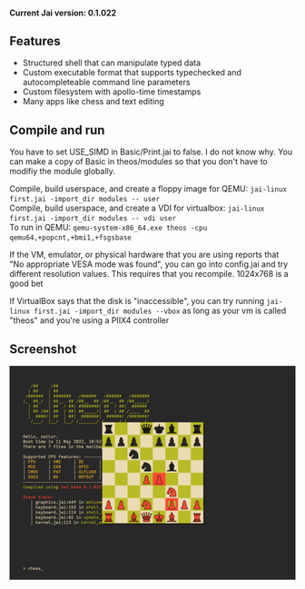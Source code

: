 
#### Current Jai version: 0.1.022

## Features
- Structured shell that can manipulate typed data
- Custom executable format that supports typechecked and autocompleteable command line parameters
- Custom filesystem with apollo-time timestamps
- Many apps like chess and text editing

## Compile and run
You have to set USE_SIMD in Basic/Print.jai to false. I do not know why. You can make a copy of Basic in theos/modules so that you don't have to modifiy the module globally.

Compile, build userspace, and create a floppy image for QEMU: `jai-linux first.jai -import_dir modules -- user`  
Compile, build userspace, and create a VDI for virtualbox: `jai-linux first.jai -import_dir modules -- vdi user`  
To run in QEMU: `qemu-system-x86_64.exe theos -cpu qemu64,+popcnt,+bmi1,+fsgsbase`

If the VM, emulator, or physical hardware that you are using reports that "No appropriate VESA mode was found", you can go into config.jai and try different resolution values. This requires that you recompile. 1024x768 is a good bet

If VirtualBox says that the disk is "inaccessible", you can try running `jai-linux first.jai -import_dir modules --vbox` as long as your vm is called "theos" and you're using a PIIX4 controller

## Screenshot
![](screenshot.png)

